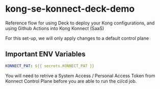 # kong-se-konnect-deck-demo

Reference flow for using Deck to deploy your Kong configurations, and using Github Actions into Kong Konnect (SaaS)

For this set-up, we will only apply changes to a default control plane

## Important ENV Variables


```yaml
KONNECT_PAT: ${{ secrets.KONNECT_PAT }}
```

You will need to retrive a System Access / Personal Access Token from Konnect Control Plane before you are able to run the ci/cd job. 